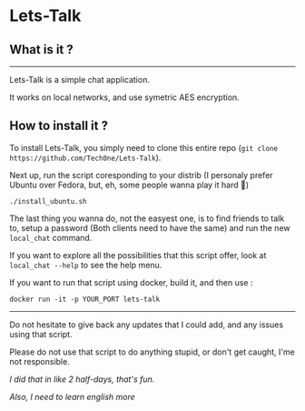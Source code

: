 # Lets-Talk

## What is it ?

---

Lets-Talk is a simple chat application.

It works on local networks, and use symetric AES encryption.

## How to install it ?

To install Lets-Talk, you simply need to clone this entire repo (`git clone https://github.com/Tech0ne/Lets-Talk`).

Next up, run the script coresponding to your distrib (I personaly prefer Ubuntu over Fedora, but, eh, some people wanna play it hard :eyes:)

    ./install_ubuntu.sh

The last thing you wanna do, not the easyest one, is to find friends to talk to, setup a password (Both clients need to have the same) and run the new `local_chat` command.

If you want to explore all the possibilities that this script offer, look at `local_chat --help` to see the help menu.

If you want to run that script using docker, build it, and then use :
    
    docker run -it -p YOUR_PORT lets-talk

---

Do not hesitate to give back any updates that I could add, and any issues using that script.

Please do not use that script to do anything stupid, or don't get caught, I'me not responsible.

<i>I did that in like 2 half-days, that's fun.</i>

<i>Also, I need to learn english more</i>